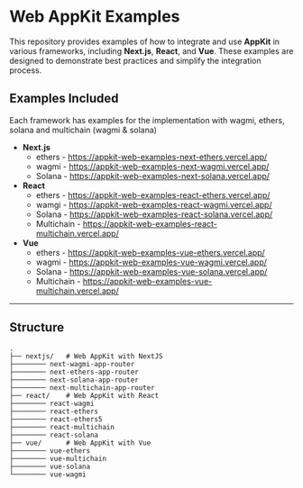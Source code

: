 # Web AppKit Examples

This repository provides examples of how to integrate and use **AppKit** in various frameworks, including **Next.js**, **React**, and **Vue**. These examples are designed to demonstrate best practices and simplify the integration process.

## Examples Included

Each framework has examples for the implementation with wagmi, ethers, solana and multichain (wagmi & solana)

- **Next.js**
  - ethers - https://appkit-web-examples-next-ethers.vercel.app/
  - wagmi - https://appkit-web-examples-next-wagmi.vercel.app/
  - Solana - https://appkit-web-examples-next-solana.vercel.app/ 
- **React**
  - ethers - https://appkit-web-examples-react-ethers.vercel.app/
  - wamgi - https://appkit-web-examples-react-wagmi.vercel.app/
  - Solana - https://appkit-web-examples-react-solana.vercel.app/
  - Multichain - https://appkit-web-examples-react-multichain.vercel.app/
- **Vue**
  - ethers - https://appkit-web-examples-vue-ethers.vercel.app/
  - wagmi - https://appkit-web-examples-vue-wagmi.vercel.app/
  - Solana - https://appkit-web-examples-vue-solana.vercel.app/
  - Multichain - https://appkit-web-examples-vue-multichain.vercel.app/

---

## Structure

```plaintext
.
├── nextjs/   # Web AppKit with NextJS
├──────── next-wagmi-app-router
├──────── next-ethers-app-router
├──────── next-solana-app-router
├──────── next-multichain-app-router
├── react/    # Web AppKit with React
├──────── react-wagmi
├──────── react-ethers
├──────── react-ethers5
├──────── react-multichain
├──────── react-solana
├── vue/      # Web AppKit with Vue
├──────── vue-ethers
├──────── vue-multichain
├──────── vue-solana
└──────── vue-wagmi
